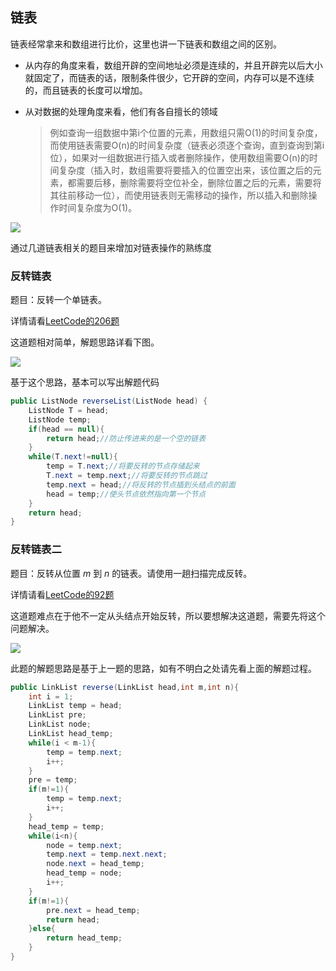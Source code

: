 ## 链表

链表经常拿来和数组进行比价，这里也讲一下链表和数组之间的区别。

+ 从内存的角度来看，数组开辟的空间地址必须是连续的，并且开辟完以后大小就固定了，而链表的话，限制条件很少，它开辟的空间，内存可以是不连续的，而且链表的长度可以增加。

+ 从对数据的处理角度来看，他们有各自擅长的领域

  > 例如查询一组数据中第i个位置的元素，用数组只需O(1)的时间复杂度，而使用链表需要O(n)的时间复杂度（链表必须逐个查询，直到查询到第i位），如果对一组数据进行插入或者删除操作，使用数组需要O(n)的时间复杂度（插入时，数组需要将要插入的位置空出来，该位置之后的元素，都需要后移，删除需要将空位补全，删除位置之后的元素，需要将其往前移动一位），而使用链表则无需移动的操作，所以插入和删除操作时间复杂度为O(1)。

![](C:\Users\27430\Desktop\链表.jpg)

通过几道链表相关的题目来增加对链表操作的熟练度

### 反转链表

题目：反转一个单链表。

详情请看[LeetCode的206题](https://leetcode-cn.com/problems/reverse-linked-list/)

这道题相对简单，解题思路详看下图。

![](C:\Users\27430\Desktop\反转链表.jpg)

基于这个思路，基本可以写出解题代码

```java
public ListNode reverseList(ListNode head) {
    ListNode T = head;
    ListNode temp;
    if(head == null){
        return head;//防止传进来的是一个空的链表
    }
    while(T.next!=null){
        temp = T.next;//将要反转的节点存储起来
        T.next = temp.next;//将要反转的节点跳过
        temp.next = head;//将反转的节点插到头结点的前面
        head = temp;//使头节点依然指向第一个节点
    }
    return head;
}
```

### 反转链表二

题目：反转从位置 *m* 到 *n* 的链表。请使用一趟扫描完成反转。

详情请看[LeetCode的92题](https://leetcode-cn.com/problems/reverse-linked-list-ii/)

这道题难点在于他不一定从头结点开始反转，所以要想解决这道题，需要先将这个问题解决。

![](C:\Users\27430\Desktop\反转链表2.jpg)

此题的解题思路是基于上一题的思路，如有不明白之处请先看上面的解题过程。

```java
public LinkList reverse(LinkList head,int m,int n){
    int i = 1;
    LinkList temp = head;
    LinkList pre;
    LinkList node;
    LinkList head_temp;
    while(i < m-1){
        temp = temp.next;
        i++;
    }
    pre = temp;
    if(m!=1){
        temp = temp.next;
        i++;
    }
    head_temp = temp;
    while(i<n){
        node = temp.next;
        temp.next = temp.next.next;
        node.next = head_temp;
        head_temp = node;
        i++;
    }
    if(m!=1){
        pre.next = head_temp;
        return head;
    }else{
        return head_temp;
    }
}
```



